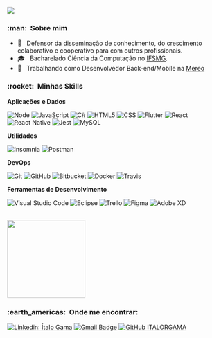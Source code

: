 
![](https://komarev.com/ghpvc/?username=italorgama&color=006bed)

<h3> :man: &nbsp;Sobre mim </h3>

- 🤔 &nbsp; Defensor da disseminação de conhecimento, do crescimento colaborativo e cooperativo para com outros profissionais.
- 🎓 &nbsp; Bacharelado Ciência da Computação no <a href="https://www.ifsudestemg.edu.br/">IFSMG</a>.
- 💼 &nbsp; Trabalhando como Desenvolvedor Back-end/Mobile na <a href="https://mereo.com/">Mereo</a>

<h3> :rocket: &nbsp;Minhas Skills </h3>

**Aplicações e Dados**

  ![Node](https://img.shields.io/badge/-NodeJs-333333?style=flat&logo=node)
  ![JavaScript](https://img.shields.io/badge/-JavaScript-333333?style=flat&logo=javascript)
  ![C#](https://img.shields.io/badge/-CSharp-333333?style=flat&logo=C%2B%2B&logoColor=00599C)
  ![HTML5](https://img.shields.io/badge/-HTML5-333333?style=flat&logo=HTML5)
  ![CSS](https://img.shields.io/badge/-CSS-333333?style=flat&logo=CSS3&logoColor=1572B6)
  ![Flutter](https://img.shields.io/badge/-Flutter-333333?style=flat&logo=Flutter)
  ![React](https://img.shields.io/badge/-React-333333?style=flat&logo=react)
  ![React Native](https://img.shields.io/badge/-React%20Native-333333?style=flat&logo=react)
  ![Jest](https://img.shields.io/badge/-Jest-333333?style=flat&logo=jest)
  ![MySQL](https://img.shields.io/badge/-MySQL-333333?style=flat&logo=mysql)

**Utilidades**

  ![Insomnia](https://img.shields.io/badge/-Insomnia-333333?style=flat&logo=insomnia)
  ![Postman](https://img.shields.io/badge/-Postman-333333?style=flat&logo=postman)

**DevOps**

  ![Git](https://img.shields.io/badge/-Git-333333?style=flat&logo=git)
  ![GitHub](https://img.shields.io/badge/-GitHub-333333?style=flat&logo=github)
  ![Bitbucket](https://img.shields.io/badge/-Bitbucket-333333?style=flat&logo=bitbucket)
  ![Docker](https://img.shields.io/badge/-Docker-333333?style=flat&logo=docker)
  ![Travis](https://img.shields.io/badge/-Travis-333333?style=flat&logo=travis)

**Ferramentas de Desenvolvimento**

  ![Visual Studio Code](https://img.shields.io/badge/-Visual%20Studio%20Code-333333?style=flat&logo=visual-studio-code&logoColor=007ACC)
  ![Eclipse](https://img.shields.io/badge/-Eclipse-333333?style=flat&logo=eclipse-ide&logoColor=2C2255)
  ![Trello](https://img.shields.io/badge/-Trello-333333?style=flat&logo=trello&logoColor=007ACC)
  ![Figma](https://img.shields.io/badge/-Figma-333333?style=flat&logo=figma&logoColor=007ACC)
  ![Adobe XD](https://img.shields.io/badge/-Adobe%20XD-333333?style=flat&logo=adobe-xd&logoColor=007ACC)

<br/>

<a href="https://github.com/italorgama">
  <img height="180em" src="https://github-readme-stats.vercel.app/api?username=italorgama&theme=dracula&show_icons=true" />
</a>

<br/>

<h3> :earth_americas: &nbsp;Onde me encontrar: </h3> 

[![Linkedin: Ítalo Gama](https://img.shields.io/badge/-italo.gama-blue?style=flat-square&logo=Linkedin&logoColor=white&link=https://www.linkedin.com/in/italo-gama/)](https://www.linkedin.com/in/italo-gama/)
[![Gmail Badge](https://img.shields.io/badge/-itrgama@gmail.com-006bed?style=flat-square&logo=Gmail&logoColor=white&link=mailto:itrgama@gmail.com)](mailto:itrgama@gmail.com)
[![GitHub ITALORGAMA]( https://img.shields.io/github/followers/italorgama?label=follow&style=social)](https://github.com/italorgama)
